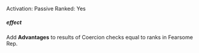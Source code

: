 Activation: Passive
Ranked: Yes
##### effect
Add **Advantages** to results of Coercion checks equal to
ranks in Fearsome Rep.